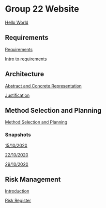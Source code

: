 # Group 22 Website

[Hello World](https://UoY2021Eng1Group22.github.io/main_test.c)

## Requirements
[Requirements](https://UoY2021Eng1Group22.github.io/Requirements.pdf)

[Intro to requirements](https://UoY2021Eng1Group22.github.io\Introduction_to_requirements.pdf)

## Architecture
[Abstract and Concrete Representation](https://UoY2021Eng1Group22.github.io/Representation.pdf)

[Justification](https://UoY2021Eng1Group22.github.io/Justification.pdf)

## Method Selection and Planning 
[Method Selection and Planning](https://UoY2021Eng1Group22.github.io/4a_b.pdf)
### Snapshots
[15/10/2020](https://UoY2021Eng1Group22.github.io/15_10_2020%20PROJECT%20SCHEDULE.pdf)

[22/10/2020](https://UoY2021Eng1Group22.github.io/22_10_2020%20PROJECT%20SCHEDULE.pdf)

[29/10/2020](https://UoY2021Eng1Group22.github.io/29_10_2020%20PROJECT%20SCHEDULE.pdf)

## Risk Management 
[Introduction](https://UoY2021Eng1Group22.github.io/Risk%20format%20Introduction.pdf
)

[Risk Register](https://UoY2021Eng1Group22.github.io/Risk%20Register.pdf)






